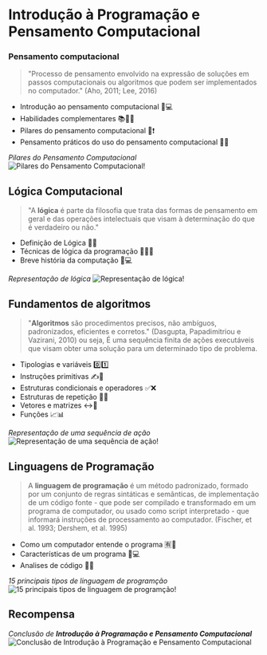 # Introdução à Programação e Pensamento Computacional

### Pensamento computacional

> "Processo de pensamento envolvido na expressão de soluções em passos computacionais ou algoritmos que podem ser implementados no computador." (Aho, 2011; Lee, 2016)

 - Introdução ao pensamento computacional 🧠💻
 - Habilidades complementares 📚👨‍💻
 - Pilares do pensamento computacional 🧩❗
 - Pensamento práticos do uso do pensamento computacional 🧩💡

*Pilares do Pensamento Computacional*
![Pilares do Pensamento Computacional!](https://i.ibb.co/xgV8dBd/pensamentoc.png)


## Lógica Computacional

> "A **lógica** é parte da filosofia que trata das formas de pensamento em geral e das operações intelectuais que visam à determinação do que é verdadeiro ou não."

 - Definição de Lógica 🧠🧩
 - Técnicas de lógica da programação 👨‍💻🧩
 - Breve história da computação 🦖💻

*Representação de lógica*
![Representação de lógica!](https://i.ibb.co/LpL4zm6/logica.png)


## Fundamentos de algoritmos

> "**Algoritmos** são procedimentos precisos, não ambíguos, padronizados, eficientes e corretos." (Dasgupta, Papadimitriou e Vazirani, 2010)
> ou seja,
> É uma sequência finita de ações executáveis que visam obter uma solução para um determinado tipo de problema.

- Tipologias e variáveis 0️⃣1️⃣
- Instruções primitivas ✍🦖
- Estruturas condicionais e operadores ✅❌
- Estruturas de repetição 🔄🔄
- Vetores e matrizes ↔🔡
- Funções 📈📊

*Representação de uma sequência de ação*
![Representação de uma sequência de ação!](https://i.ibb.co/S3sxg0X/Algoritmo.png)


## Linguagens de Programação

> A **linguagem de programação** é um método padronizado, formado por um conjunto de regras sintáticas e semânticas, de implementação de um código fonte - que pode ser compilado e transformado em um programa de computador, ou usado como script interpretado - que informará instruções de processamento ao computador. (Fischer, et al. 1993; Dershem, et al. 1995)

 - Como um computador entende o programa 🈶📑
 - Características de um programa 📃💻
 - Analises de código 🔎❔

*15 principais tipos de linguagem de programção*
![15 principais tipos de linguagem de programção!](https://i.ibb.co/94Srq3z/linguagem.png)

## Recompensa

*Conclusão de **Introdução à Programação e Pensamento Computacional***
![Conclusão de Introdução à Programação e Pensamento Computacional](https://i.ibb.co/tqpqqW8/certificado1.png)


